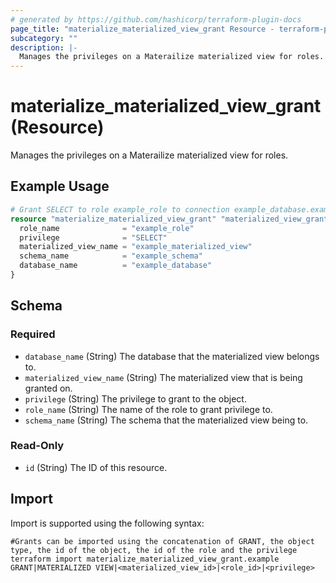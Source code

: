 ```yaml
---
# generated by https://github.com/hashicorp/terraform-plugin-docs
page_title: "materialize_materialized_view_grant Resource - terraform-provider-materialize"
subcategory: ""
description: |-
  Manages the privileges on a Materailize materialized view for roles.
---
```


# materialize_materialized_view_grant (Resource)

Manages the privileges on a Materailize materialized view for roles.

## Example Usage

```terraform
# Grant SELECT to role example_role to connection example_database.example_schema.example_materialized_view
resource "materialize_materialized_view_grant" "materialized_view_grant_select" {
  role_name              = "example_role"
  privilege              = "SELECT"
  materialized_view_name = "example_materialized_view"
  schema_name            = "example_schema"
  database_name          = "example_database"
}
```

<!-- schema generated by tfplugindocs -->
## Schema

### Required

- `database_name` (String) The database that the materialized view belongs to.
- `materialized_view_name` (String) The materialized view that is being granted on.
- `privilege` (String) The privilege to grant to the object.
- `role_name` (String) The name of the role to grant privilege to.
- `schema_name` (String) The schema that the materialized view being to.

### Read-Only

- `id` (String) The ID of this resource.

## Import

Import is supported using the following syntax:

```shell
#Grants can be imported using the concatenation of GRANT, the object type, the id of the object, the id of the role and the privilege 
terraform import materialize_materialized_view_grant.example GRANT|MATERIALIZED VIEW|<materialized_view_id>|<role_id>|<privilege>
```
